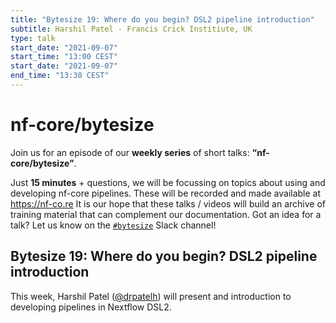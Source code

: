 ```yaml
---
title: "Bytesize 19: Where do you begin? DSL2 pipeline introduction"
subtitle: Harshil Patel - Francis Crick Institiute, UK
type: talk
start_date: "2021-09-07"
start_time: "13:00 CEST"
start_date: "2021-09-07"
end_time: "13:30 CEST"
---
```


# nf-core/bytesize

Join us for an episode of our **weekly series** of short talks: **“nf-core/bytesize”**.

Just **15 minutes** + questions, we will be focussing on topics about using and developing nf-core pipelines.
These will be recorded and made available at <https://nf-co.re>
It is our hope that these talks / videos will build an archive of training material that can complement our documentation. Got an idea for a talk? Let us know on the [`#bytesize`](https://nfcore.slack.com/channels/bytesize) Slack channel!

## Bytesize 19: Where do you begin? DSL2 pipeline introduction

This week, Harshil Patel ([@drpatelh](http://github.com/drpatelh/)) will present and introduction to developing pipelines in Nextflow DSL2.
